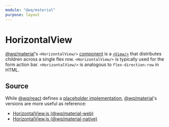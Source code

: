 ```yaml
---
module: "@wq/material"
purpose: layout
---
```


# HorizontalView

[@wq/material]'s `<HorizontalView/>` [component][index] is a [`<View/>`][View] that distributes children across a single flex row.  `<HorizontalView/>` is typically used for the form action bar.  `<HorizontalView/>` is analogous to `flex-direction:row` in HTML.

## Source

While [@wq/react] defines a [placeholder implementation][react-src], [@wq/material]'s versions are more useful as reference:

 * [HorizontalView.js (@wq/material-web)][material-web-src]
 * [HorizontalView.js (@wq/material-native)][material-native-src]


[index]: ./index.md
[@wq/react]: ../@wq/react.md
[@wq/material]: ../@wq/material.md
[View]: ./View.md
[react-src]: https://github.com/wq/wq.app/blob/main/packages/react/src/components/HorizontalView.js
[material-web-src]: https://github.com/wq/wq.app/blob/main/packages/material-web/src/components/HorizontalView.js
[material-native-src]: https://github.com/wq/wq.app/blob/main/packages/material-native/src/components/HorizontalView.js
